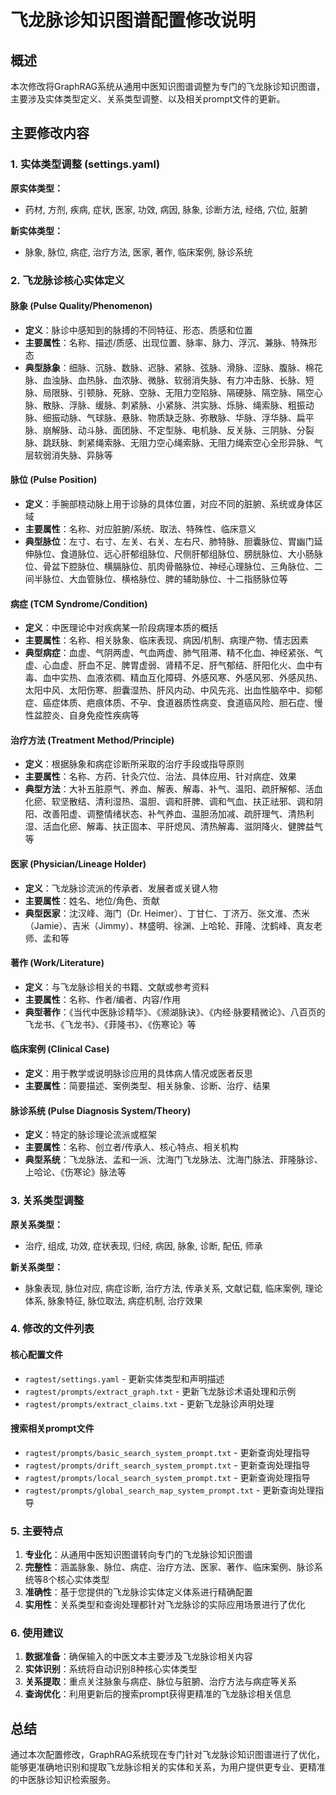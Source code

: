 # 飞龙脉诊知识图谱配置修改说明

## 概述

本次修改将GraphRAG系统从通用中医知识图谱调整为专门的飞龙脉诊知识图谱，主要涉及实体类型定义、关系类型调整、以及相关prompt文件的更新。

## 主要修改内容

### 1. 实体类型调整 (settings.yaml)

**原实体类型：**
- 药材, 方剂, 疾病, 症状, 医家, 功效, 病因, 脉象, 诊断方法, 经络, 穴位, 脏腑

**新实体类型：**
- 脉象, 脉位, 病症, 治疗方法, 医家, 著作, 临床案例, 脉诊系统

### 2. 飞龙脉诊核心实体定义

#### 脉象 (Pulse Quality/Phenomenon)
- **定义**：脉诊中感知到的脉搏的不同特征、形态、质感和位置
- **主要属性**：名称、描述/质感、出现位置、脉率、脉力、浮沉、兼脉、特殊形态
- **典型脉象**：细脉、沉脉、数脉、迟脉、紧脉、弦脉、滑脉、涩脉、腹脉、棉花脉、血浊脉、血热脉、血浓脉、微脉、软弱消失脉、有力冲击脉、长脉、短脉、局限脉、引顿脉、死脉、空脉、无阻力空陷脉、隔硬脉、隔空脉、隔空心脉、散脉、浮脉、缓脉、刺紧脉、小紧脉、洪实脉、烁脉、绳索脉、粗振动脉、细振动脉、气球脉、悬脉、物质缺乏脉、弥散脉、华脉、浮华脉、扁平脉、崩解脉、动斗脉、面团脉、不定型脉、电机脉、反关脉、三阴脉、分裂脉、跳跃脉、刺紧绳索脉、无阻力空心绳索脉、无阻力绳索空心全形异脉、气层软弱消失脉、异脉等

#### 脉位 (Pulse Position)
- **定义**：手腕部桡动脉上用于诊脉的具体位置，对应不同的脏腑、系统或身体区域
- **主要属性**：名称、对应脏腑/系统、取法、特殊性、临床意义
- **典型脉位**：左寸、右寸、左关、右关、左右尺、肺特脉、胆囊脉位、胃幽门延伸脉位、食道脉位、远心肝郁组脉位、尺侧肝郁组脉位、膀胱脉位、大小肠脉位、骨盆下腔脉位、横膈脉位、肌肉骨骼脉位、神经心理脉位、三角脉位、二间半脉位、大血管脉位、横格脉位、脾的辅助脉位、十二指肠脉位等

#### 病症 (TCM Syndrome/Condition)
- **定义**：中医理论中对疾病某一阶段病理本质的概括
- **主要属性**：名称、相关脉象、临床表现、病因/机制、病理产物、情志因素
- **典型病症**：血虚、气阴两虚、气血两虚、肺气阻滞、精不化血、神经紧张、气虚、心血虚、肝血不足、脾胃虚弱、肾精不足、肝气郁结、肝阳化火、血中有毒、血中实热、血液浓稠、精血互化障碍、外感风寒、外感风邪、外感风热、太阳中风、太阳伤寒、胆囊湿热、肝风内动、中风先兆、出血性脑卒中、抑郁症、癌症体质、疤痕体质、不孕、食道器质性病变、食道癌风险、胆石症、慢性盆腔炎、自身免疫性疾病等

#### 治疗方法 (Treatment Method/Principle)
- **定义**：根据脉象和病症诊断所采取的治疗手段或指导原则
- **主要属性**：名称、方药、针灸穴位、治法、具体应用、针对病症、效果
- **典型方法**：大补五脏原气、养血、解表、解毒、补气、温阳、疏肝解郁、活血化瘀、软坚散结、清利湿热、温胆、调和肝脾、调和气血、扶正祛邪、调和阴阳、改善阳虚、调整情绪状态、补气养血、温胆汤加减、疏肝理气、清热利湿、活血化瘀、解毒、扶正固本、平肝熄风、清热解毒、滋阴降火、健脾益气等

#### 医家 (Physician/Lineage Holder)
- **定义**：飞龙脉诊流派的传承者、发展者或关键人物
- **主要属性**：姓名、地位/角色、贡献
- **典型医家**：沈汉峰、海门（Dr. Heimer）、丁甘仁、丁济万、张文淮、杰米（Jamie）、吉米（Jimmy）、林盛明、徐渊、上哈轮、菲隆、沈鹤峰、真友老师、孟和等

#### 著作 (Work/Literature)
- **定义**：与飞龙脉诊相关的书籍、文献或参考资料
- **主要属性**：名称、作者/编者、内容/作用
- **典型著作**：《当代中医脉诊精华》、《濒湖脉诀》、《内经·脉要精微论》、八百页的飞龙书、《飞龙书》、《菲隆书》、《伤寒论》等

#### 临床案例 (Clinical Case)
- **定义**：用于教学或说明脉诊应用的具体病人情况或医者反思
- **主要属性**：简要描述、案例类型、相关脉象、诊断、治疗、结果

#### 脉诊系统 (Pulse Diagnosis System/Theory)
- **定义**：特定的脉诊理论流派或框架
- **主要属性**：名称、创立者/传承人、核心特点、相关机构
- **典型系统**：飞龙脉法、孟和一派、沈海门飞龙脉法、沈海门脉法、菲隆脉诊、上哈论、《伤寒论》脉法等

### 3. 关系类型调整

**原关系类型：**
- 治疗, 组成, 功效, 症状表现, 归经, 病因, 脉象, 诊断, 配伍, 师承

**新关系类型：**
- 脉象表现, 脉位对应, 病症诊断, 治疗方法, 传承关系, 文献记载, 临床案例, 理论体系, 脉象特征, 脉位取法, 病症机制, 治疗效果

### 4. 修改的文件列表

#### 核心配置文件
- `ragtest/settings.yaml` - 更新实体类型和声明描述
- `ragtest/prompts/extract_graph.txt` - 更新飞龙脉诊术语处理和示例
- `ragtest/prompts/extract_claims.txt` - 更新飞龙脉诊声明处理

#### 搜索相关prompt文件
- `ragtest/prompts/basic_search_system_prompt.txt` - 更新查询处理指导
- `ragtest/prompts/drift_search_system_prompt.txt` - 更新查询处理指导
- `ragtest/prompts/local_search_system_prompt.txt` - 更新查询处理指导
- `ragtest/prompts/global_search_map_system_prompt.txt` - 更新查询处理指导

### 5. 主要特点

1. **专业化**：从通用中医知识图谱转向专门的飞龙脉诊知识图谱
2. **完整性**：涵盖脉象、脉位、病症、治疗方法、医家、著作、临床案例、脉诊系统等8个核心实体类型
3. **准确性**：基于您提供的飞龙脉诊实体定义体系进行精确配置
4. **实用性**：关系类型和查询处理都针对飞龙脉诊的实际应用场景进行了优化

### 6. 使用建议

1. **数据准备**：确保输入的中医文本主要涉及飞龙脉诊相关内容
2. **实体识别**：系统将自动识别8种核心实体类型
3. **关系提取**：重点关注脉象与病症、脉位与脏腑、治疗方法与病症等关系
4. **查询优化**：利用更新后的搜索prompt获得更精准的飞龙脉诊相关信息

## 总结

通过本次配置修改，GraphRAG系统现在专门针对飞龙脉诊知识图谱进行了优化，能够更准确地识别和提取飞龙脉诊相关的实体和关系，为用户提供更专业、更精准的中医脉诊知识检索服务。 